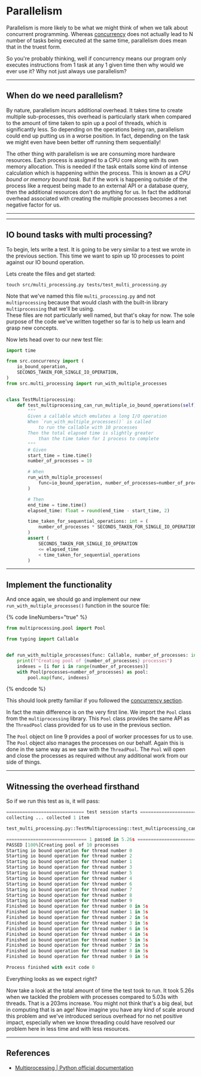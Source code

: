 # Parallelism

Parallelism is more likely to be what we might think of when we talk about concurrent programming. Whereas [concurrency](concurrency.md) does not actually lead to N number of tasks being executed at the same time, parallelism does mean that in the truest form.

So you're probably thinking, well if concurrency means our program only executes instructions from 1 task at any 1 given time then why would we ever use it? Why not just always use parallelism?

***

## When do we need parallelism?

By nature, parallelism incurs additional overhead. It takes time to create multiple sub-processes, this overhead is particularly stark when compared to the amount of time taken to spin up a pool of threads, which is significantly less. So depending on the operations being ran, parallelism could end up putting us in a worse position. In fact, depending on the task we might even have been better off running them sequentially!

The other thing with parallelism is we are consuming more hardware resources. Each process is assigned to a CPU core along with its own memory allocation. This is needed if the task entails some kind of intense calculation which is happening within the process. This is known as a _CPU bound or memory bound task._ But if the work is happening outside of the process like a request being made to an external API or a database query, then the additional resources don't do anything for us. In fact the additonal overhead associated with creating the multiple processes becomes a net negative factor for us.

***





***

## IO bound tasks with multi processing?

To begin, lets write a test. It is going to be very similar to a test we wrote in the previous section. This time we want to spin up 10 processes to point against our IO bound operation.

Lets create the files and get started:

```
touch src/multi_processing.py tests/test_multi_processing.py
```

Note that we've named this file `multi_processing.py` and not `multiprocessing` because that would clash with the built-in library `multiprocessing` that we'll be using.\
These files are not particularly well named, but that's okay for now. The sole purpose of the code we've written together so far is to help us learn and grasp new concepts.

Now lets head over to our new test file:

```python
import time

from src.concurrency import (
    io_bound_operation,
    SECONDS_TAKEN_FOR_SINGLE_IO_OPERATION,
)
from src.multi_processing import run_with_multiple_processes


class TestMultiprocessing:
    def test_multiprocessing_can_run_multiple_io_bound_operations(self):
        """
        Given a callable which emulates a long I/O operation
        When `run_with_multiple_processes()` is called
            to run the callable with 10 processes
        Then the total elapsed time is slightly greater
            than the time taken for 1 process to complete
        """
        # Given
        start_time = time.time()
        number_of_processes = 10

        # When
        run_with_multiple_processes(
            func=io_bound_operation, number_of_processes=number_of_processes
        )

        # Then
        end_time = time.time()
        elapsed_time: float = round(end_time - start_time, 2)

        time_taken_for_sequential_operations: int = (
            number_of_processes * SECONDS_TAKEN_FOR_SINGLE_IO_OPERATION
        )
        assert (
            SECONDS_TAKEN_FOR_SINGLE_IO_OPERATION
            <= elapsed_time
            < time_taken_for_sequential_operations
        )
```

***

## Implement the functionality

And once again, we should go and implement our new `run_with_multiple_processes()` function in the source file:

{% code lineNumbers="true" %}
```python
from multiprocessing.pool import Pool

from typing import Callable


def run_with_multiple_processes(func: Callable, number_of_processes: int) -> None:
    print(f"Creating pool of {number_of_processes} processes")
    indexes = [i for i in range(number_of_processes)]
    with Pool(processes=number_of_processes) as pool:
        pool.map(func, indexes)
```
{% endcode %}

This should look pretty familiar if you followed the [concurrency section](concurrency.md#implement-the-functionality).

In fact the main difference is on the very first line. We import the `Pool` class from the `multiprocessing` library. This `Pool` class provides the same API as the `ThreadPool` class provided for us to use in the previous section.

The `Pool` object on line 9 provides a pool of worker processes for us to use. The `Pool` object also manages the processes on our behalf. Again this is done in the same way as we saw with the `ThreadPool`. The `Pool` will open and close the processes as required without any additional work from our side of things.

***

## Witnessing the overhead firsthand

So if we run this test as is, it will pass:

```python
============================= test session starts ==============================
collecting ... collected 1 item

test_multi_processing.py::TestMultiprocessing::test_multiprocessing_can_run_multiple_io_bound_operations 

============================== 1 passed in 5.26s ===============================
PASSED [100%]Creating pool of 10 processes
Starting io bound operation for thread number 0
Starting io bound operation for thread number 2
Starting io bound operation for thread number 1
Starting io bound operation for thread number 3
Starting io bound operation for thread number 5
Starting io bound operation for thread number 4
Starting io bound operation for thread number 6
Starting io bound operation for thread number 7
Starting io bound operation for thread number 8
Starting io bound operation for thread number 9
Finished io bound operation for thread number 0 in 5s
Finished io bound operation for thread number 1 in 5s
Finished io bound operation for thread number 2 in 5s
Finished io bound operation for thread number 3 in 5s
Finished io bound operation for thread number 6 in 5s
Finished io bound operation for thread number 4 in 5s
Finished io bound operation for thread number 5 in 5s
Finished io bound operation for thread number 7 in 5s
Finished io bound operation for thread number 8 in 5s
Finished io bound operation for thread number 9 in 5s

Process finished with exit code 0


```

Everything looks as we expect right?

Now take a look at the total amount of time the test took to run. It took 5.26s when we tackled the problem with processes compared to 5.03s with threads. That is a 203ms increase. You might not think that's a big deal, but in computing that is an age! Now imagine you have any kind of scale around this problem and we've introduced serious overhead for no net positive impact, especially when we know threading could have resolved our problem here in less time and with less resources.

***

## References

* [Multiprocessing | Python official documentation](https://docs.python.org/3/library/multiprocessing.html)
